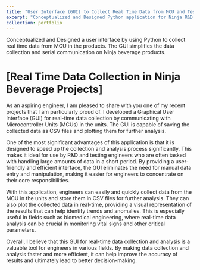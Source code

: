```yaml
---
title: "User Interface (GUI) to Collect Real Time Data from MCU and Test the Units"
excerpt: "Conceptualized and Designed Python application for Ninja R&D team to collect real-time data from Software by communicating with unit MCU.<br/><img src='/images/serialGUI.png' width='550' height='600'>"
collection: portfolio
---
```


Conceptualized and Designed a user interface by using Python to collect real time data from MCU in the products. The GUI simplifies the data collection and serial communication on Ninja beverage products. 

[Real Time Data Collection in Ninja Beverage Projects]
======

As an aspiring engineer, I am pleased to share with you one of my recent projects that I am particularly proud of. I developed a Graphical User Interface (GUI) for real-time data collection by communicating with Microcontroller Units (MCUs) in the units. The GUI is capable of saving the collected data as CSV files and plotting them for further analysis.

One of the most significant advantages of this application is that it is designed to speed up the collection and analysis process significantly. This makes it ideal for use by R&D and testing engineers who are often tasked with handling large amounts of data in a short period. By providing a user-friendly and efficient interface, the GUI eliminates the need for manual data entry and manipulation, making it easier for engineers to concentrate on their core responsibilities.

With this application, engineers can easily and quickly collect data from the MCU in the units and store them in CSV files for further analysis. They can also plot the collected data in real-time, providing a visual representation of the results that can help identify trends and anomalies. This is especially useful in fields such as biomedical engineering, where real-time data analysis can be crucial in monitoring vital signs and other critical parameters.

Overall, I believe that this GUI for real-time data collection and analysis is a valuable tool for engineers in various fields. By making data collection and analysis faster and more efficient, it can help improve the accuracy of results and ultimately lead to better decision-making.




